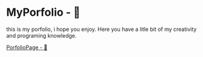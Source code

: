 # MyPorfolio - 📃
this is my porfolio, i hope you enjoy. 
Here you have a litle bit of my creativity and programing knowledge.

[PorfolioPage - 👀]([porfolio-roan-pi.vercel.app](https://porfolio-roan-pi.vercel.app))
